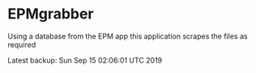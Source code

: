 # EPMgrabber
Using a database from the EPM app this application scrapes the files as required


Latest backup: Sun Sep 15 02:06:01 UTC 2019
